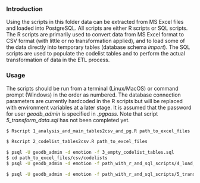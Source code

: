 ### Introduction

Using the scripts in this folder data can be extracted from MS Excel files and loaded into PostgreSQL. All scripts are either R scripts or SQL scripts. The R scripts are primarily used to convert data from MS Excel format to CSV format (with little or no transformation applied), and to load some of the data directly into temporary tables (database schema *import*). The SQL scripts are used to populate the codelist tables and to perform the actual transformation of data in the ETL process.

### Usage

The scripts should be run from a terminal (Linux/MacOS) or command prompt (Windows) in the order as numbered. The database connection parameters are currently hardcoded in the R scripts but will be replaced with environment variables at a later stage. It is assumed that the password for user *geodb_admin* is specified in *.pgpass*. Note that script *5_transform_data.sql* has not been completed yet.

```bash
$ Rscript 1_analysis_and_main_tables2csv_and_pg.R path_to_excel_files
```

```bash
$ Rscript 2_codelist_tables2csv.R path_to_excel_files
```

```bash
$ psql -U geodb_admin -d emotion -f 3_empty_codelist_tables.sql
$ cd path_to_excel_files/csv/codelists
$ psql -U geodb_admin -d emotion -f path_with_r_and_sql_scripts/4_load_codelist_tables.sql
```

```bash
$ psql -U geodb_admin -d emotion -f path_with_r_and_sql_scripts/5_transform_data.sql
```








